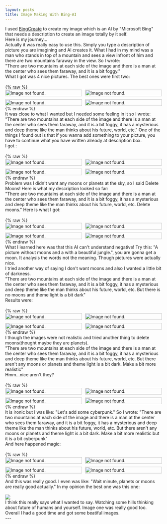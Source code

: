 ```yaml
---
layout: posts
title: Image Making With Bing-AI
---
```

<div dir="ltr">
I used <a href="https://www.bing.com/create">BingCreate</a> to create my image which is an AI by "Microsoft Bing" that needs a description to create an image totally by it self.
<br>
Here is my journey...
<br>
Actually it was really easy to use this. Simply you type a description of picture you are imagining and AI creates it. What I had in my mind was a man who stands in top of a mountain and sees a view infront of him and there are two mountains faraway in the view. So I wrote:
<br>
"There are two mountains at each side of the image and there is a man at the center who sees them faraway, and it is a bit foggy."
<br>
What I got was 4 nice pictures. The best ones were first two:
<br>
<br>
{% raw %}
<style>
.gallery {
  display: grid;
  grid-template-columns: repeat(2, 1fr);
  grid-gap: 10px;
}
.gallery img {
  width: 100%;
  height: auto;
}
</style>

<div class="gallery">
    <img src="/assets/images/ImagesPost5/Series1-1.jpg" alt="Image not found.">
    <img src="/assets/images/ImagesPost5/Series1-2.jpg" alt="Image not found.">
    <img src="/assets/images/ImagesPost5/Series1-3.jpg" alt="Image not found.">
    <img src="/assets/images/ImagesPost5/Series1-4.jpg" alt="Image not found.">
</div>
{% endraw %}
<br>
It was close to what I wanted but I needed some feeling in it so I wrote:
<br>
"There are two mountains at each side of the image and there is a man at the center who sees them faraway, and it is a bit foggy, it has a mysterious and deep theme like the man thinks about his future, world, etc."
One of the things I found out is that if you wanna add something to your picture, you have to continue what you have written already at description box.
<br>
I got :
<br>
<br>
{% raw %}
<style>
.gallery {
  display: grid;
  grid-template-columns: repeat(2, 1fr);
  grid-gap: 10px;
}
.gallery img {
  width: 100%;
  height: auto;
}
</style>

<div class="gallery">
    <img src="/assets/images/ImagesPost5/Series2-1.jpg" alt="Image not found.">
    <img src="/assets/images/ImagesPost5/Series2-2.jpg" alt="Image not found.">
    <img src="/assets/images/ImagesPost5/Series2-3.jpg" alt="Image not found.">
    <img src="/assets/images/ImagesPost5/Series2-4.jpg" alt="Image not found.">
</div>
{% endraw %}
<br>
Problem was I didn't want any moons or planets at the sky, so I said Delete Moons!
Here is what my description looked so far:
<br>
"There are two mountains at each side of the image and there is a man at the center who sees them faraway, and it is a bit foggy, it has a mysterious and deep theme like the man thinks about his future, world, etc. Delete moons."
Here is what I got:
<br>
<br>
{% raw %}
<style>
.gallery {
  display: grid;
  grid-template-columns: repeat(2, 1fr);
  grid-gap: 10px;
}
.gallery img {
  width: 100%;
  height: auto;
}
</style>

<div class="gallery">
    <img src="/assets/images/ImagesPost5/Series3-1.jpg" alt="Image not found.">
    <img src="/assets/images/ImagesPost5/Series3-2.jpg" alt="Image not found.">
    <img src="/assets/images/ImagesPost5/Series3-3.jpg" alt="Image not found.">
    <img src="/assets/images/ImagesPost5/Series3-4.jpg" alt="Image not found.">
</div>
{% endraw %}
<br>
What I learned here was that this AI can't understand negative! Try this: "A picture without moons and a with a beautiful jungle.",
 you are gonna get a moon. It analysis the words not the meaning. Though pictures were actually nice.
<br>
I tried another way of saying I don't want moons and also I wanted a little bit of darkness.
<br>
"There are two mountains at each side of the image and there is a man at the center who sees them faraway, and it is a bit foggy, it has a mysterious and deep theme like the man thinks about his future, world, etc. But there is no moons and theme light is a bit dark"
<br>
Results were:
<br>
<br>
{% raw %}
<style>
.gallery {
  display: grid;
  grid-template-columns: repeat(2, 1fr);
  grid-gap: 10px;
}
.gallery img {
  width: 100%;
  height: auto;
}
</style>

<div class="gallery">
    <img src="/assets/images/ImagesPost5/Series4-1.jpg" alt="Image not found.">
    <img src="/assets/images/ImagesPost5/Series4-2.jpg" alt="Image not found.">
    <img src="/assets/images/ImagesPost5/Series4-3.jpg" alt="Image not found.">
    <img src="/assets/images/ImagesPost5/Series4-4.jpg" alt="Image not found.">
</div>
{% endraw %}
<br>
I though the images were not realistic and tried another thing to delete moons(thought maybe they are planets).
<br>
"There are two mountains at each side of the image and there is a man at the center who sees them faraway, and it is a bit foggy, it has a mysterious and deep theme like the man thinks about his future, world, etc. But there aren't any moons or planets and theme light is a bit dark. Make a bit more realistic"
<br>
Hmm...nice aren't they?
<br>
<br>
{% raw %}
<style>
.gallery {
  display: grid;
  grid-template-columns: repeat(2, 1fr);
  grid-gap: 10px;
}
.gallery img {
  width: 100%;
  height: auto;
}
</style>

<div class="gallery">
    <img src="/assets/images/ImagesPost5/Series5-1.jpg" alt="Image not found.">
    <img src="/assets/images/ImagesPost5/Series5-2.jpg" alt="Image not found.">
    <img src="/assets/images/ImagesPost5/Series5-3.jpg" alt="Image not found.">
    <img src="/assets/images/ImagesPost5/Series5-4.jpg" alt="Image not found.">
</div>
{% endraw %}
<br>
It is ironic but I was like: "Let's add some cyberpunk."
So I wrote:
"There are two mountains at each side of the image and there is a man at the center who sees them faraway, and it is a bit foggy, it has a mysterious and deep theme like the man thinks about his future, world, etc. But there aren't any moons or planets and theme light is a bit dark. Make a bit more realistic but it is a bit cyberpunk"
<br>
And here happened magic:
<br>
<br>
{% raw %}
<style>
.gallery {
  display: grid;
  grid-template-columns: repeat(2, 1fr);
  grid-gap: 10px;
}
.gallery img {
  width: 100%;
  height: auto;
}
</style>

<div class="gallery">
    <img src="/assets/images/ImagesPost5/Series6-1.jpg" alt="Image not found.">
    <img src="/assets/images/ImagesPost5/Series6-2.jpg" alt="Image not found.">
    <img src="/assets/images/ImagesPost5/Series6-3.jpg" alt="Image not found.">
    <img src="/assets/images/ImagesPost5/Series6-4.jpg" alt="Image not found.">
</div>
{% endraw %}
<br>
And this was really good. I even was like: "Wait minute, planets or moons are really good actually."
In my opinion the best one was this one:
<br>
<br>
<img src="/assets/images/ImagesPost5/Series6-2.jpg">
<br>
I think this really says what I wanted to say. Watching some hills thinking about future of humans and yourself. Image one was really good too.
<br>
Overall I had a good time and got some beatiful images.






















</div>
---

